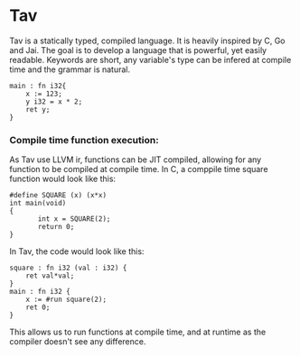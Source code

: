 # Tav

Tav is a statically typed, compiled language. It is heavily inspired by C, Go and Jai. The goal is to develop a language that is powerful, yet easily readable.  Keywords are short, any variable's type can be infered at compile time and the grammar is natural.

	main : fn i32{
		x := 123;
		y i32 = x * 2;
		ret y;
	}

### Compile time function execution:
As Tav use LLVM ir, functions can be JIT compiled, allowing for any function to be compiled at compile time.
In C, a comppile time square function would look like this:
	
	#define SQUARE (x) (x*x)
	int main(void)
	{
	       int x = SQUARE(2);
	       return 0;
	}
In Tav, the code would look like this:
	
	square : fn i32 (val : i32) {
		ret val*val;
	}
	main : fn i32 {
		x := #run square(2);
		ret 0;
	} 
This allows us to run functions at compile time, and at runtime as the compiler doesn't see any difference.
